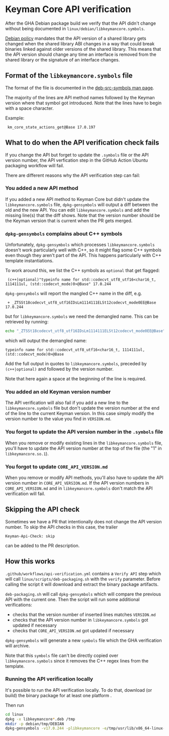# Keyman Core API verification

After the GHA Debian package build we verify that the API didn't change
without being documented in `linux/debian/libkeymancore.symbols`.

[Debian policy](https://www.debian.org/doc/debian-policy/ch-sharedlibs#run-time-shared-libraries)
mandates that the API version of a shared library gets changed when the shared
library ABI changes in a way that could break binaries linked against
older versions of the shared library. This means that the API version should
change any time an interface is removed from the shared library or the
signature of an interface changes.

## Format of the `libkeymancore.symbols` file

The format of the file is documented in the
[deb-src-symbols man page](https://www.man7.org/linux/man-pages/man5/deb-src-symbols.5.html).

The majority of the lines are API method names followed by the
Keyman version where that symbol got introduced. Note that the lines
have to begin with a space character.

Example:

```text
 km_core_state_actions_get@Base 17.0.197
```

## What to do when the API verification check fails

If you change the API but forget to update the `.symbols` file or the
API version number, the API verfication step in the GitHub Action
Ubuntu packaging workflow will fail.

There are different reasons why the API verification step can fail:

### You added a new API method

If you added a new API method to Keyman Core but didn't update the
`libkeymancore.symbols` file, `dpkg-gensymbols` will output a diff
between the old and the new API. You can edit `libkeymancore.symbols`
and add the missing line(s) that the diff shows. Note that the version
number should be the Keyman version that is current when the PR gets
merged.

### `dpkg-gensymbols` complains about C++ symbols

Unfortunately, `dpkg-gensymbols` which processes `libkeymancore.symbols` doesn't
work particularly well with C++, so it might flag some C++ symbols even though
they aren't part of the API. This happens particularly with C++ template
instantiations.

To work around this, we list the C++ symbols as `optional` that get flagged:

```text
 (c++|optional)"typeinfo name for std::codecvt_utf8_utf16<char16_t, 1114111ul, (std::codecvt_mode)0>@Base" 17.0.244
```

`dpkg-gensymbols` will report the mangled C++ name in the diff, e.g.

```text
 + _ZTSSt18codecvt_utf8_utf16IDsLm1114111ELSt12codecvt_mode0EE@Base 17.0.244
 ```

but for `libkeymancore.symbols` we need the demangled name. This can be
retrieved by running:

```bash
echo "_ZTSSt18codecvt_utf8_utf16IDsLm1114111ELSt12codecvt_mode0EE@Base" | c++filt
```

which will output the demangled name:

```text
typeinfo name for std::codecvt_utf8_utf16<char16_t, 1114111ul, (std::codecvt_mode)0>@Base
```

Add the full output in quotes to `libkeymancore.symbols`, preceded by
`(c++|optional)` and followed by the version number.

Note that here again a space at the beginning of the line is required.

### You added an old Keyman version number

The API verification will also fail if you add a new line to the
`libkeymancore.symbols` file but don't update the version number at the
end of the line to the current Keyman version. In this case simply
modify the version number to the value you find in `VERSION.md`.

### You forgot to update the API version number in the `.symbols` file

When you remove or modify existing lines in the `libkeymancore.symbols`
file, you'll have to update the API version number at the top of the file
(the "1" in `libkeymancore.so.1`).

### You forgot to update `CORE_API_VERSION.md`

When you remove or modify API methods, you'll also have to update
the API version number in `CORE_API_VERSION.md`. If the API version
numbers in `CORE_API_VERSION.md` and in `libkeymancore.symbols` don't
match the API verification will fail.

## Skipping the API check

Sometimes we have a PR that intentionally does not change the API version
number. To skip the API checks in this case, the trailer

```text
Keyman-Api-Check: skip
```

can be added to the PR description.

## How this works

`.github/workflows/api-verification.yml` contains a `Verify API` step
which will call `linux/scripts/deb-packaging.sh` with the `verify`
parameter. Before calling the script it will download and extract
the binary package artifacts.

`deb-packaging.sh` will call `dpkg-gensymbols` which will compare the
previous API with the current one. Then the script will run some
additional verifications:

- checks that the version number of inserted lines matches `VERSION.md`
- checks that the API version number in `libkeymancore.symbols` got
  updated if necessary
- checks that `CORE_API_VERSION.md` got updated if necessary

`dpkg-gensymbols` will generate a new `symbols` file which the GHA
verification will archive.

Note that this `symbols` file can't be directly copied over
`libkeymancore.symbols` since it removes the C++ regex lines from the template.

### Running the API verification locally

It's possible to run the API verification locally. To do that, download
(or build) the binary package for at least one platform .

Then run

```bash
cd linux
dpkg -x libkeymancore*.deb /tmp
mkdir -p debian/tmp/DEBIAN
dpkg-gensymbols -v17.0.244 -plibkeymancore -e/tmp/usr/lib/x86_64-linux-gnu/libkeymancore.so* -c4
```
